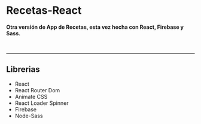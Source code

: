 # Recetas-React

**Otra versión de App de Recetas, esta vez hecha con React, Firebase y Sass.**

<br>


---
## Librerias

* React
* React Router Dom
* Animate CSS
* React Loader Spinner
* Firebase
* Node-Sass
